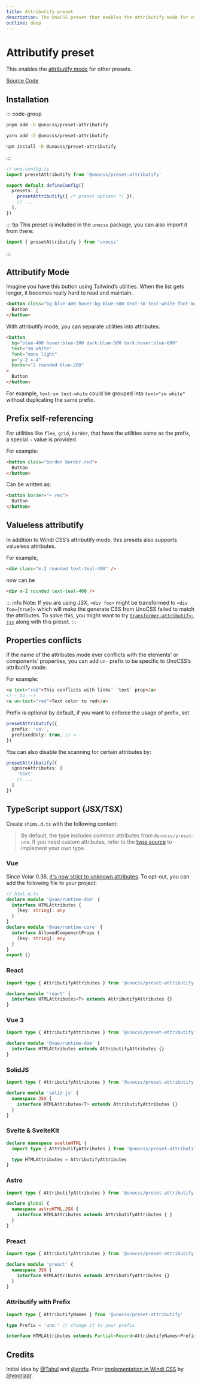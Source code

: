 ```yaml
---
title: Attributify preset
description: The UnoCSS preset that enables the attributify mode for other presets.
outline: deep
---
```


# Attributify preset

This enables the [attributify mode](#attributify-mode) for other presets.

[Source Code](https://github.com/unocss/unocss/tree/main/packages/preset-attributify)

## Installation

::: code-group
  ```bash [pnpm]
  pnpm add -D @unocss/preset-attributify
  ```
  ```bash [yarn]
  yarn add -D @unocss/preset-attributify
  ```
  ```bash [npm]
  npm install -D @unocss/preset-attributify
  ```
:::

```ts
// uno.config.ts
import presetAttributify from '@unocss/preset-attributify'

export default defineConfig({
  presets: [
    presetAttributify({ /* preset options */ }),
    // ...
  ],
})
```

::: tip
This preset is included in the `unocss` package, you can also import it from there:

```ts
import { presetAttributify } from 'unocss'
```
:::

## Attributify Mode

Imagine you have this button using Tailwind’s utilities. When the list gets longer, it becomes really hard to read and maintain.

```html
<button class="bg-blue-400 hover:bg-blue-500 text-sm text-white font-mono font-light py-2 px-4 rounded border-2 border-blue-200 dark:bg-blue-500 dark:hover:bg-blue-600">
  Button
</button>
```

With attributify mode, you can separate utilities into attributes:

```html
<button 
  bg="blue-400 hover:blue-500 dark:blue-500 dark:hover:blue-600"
  text="sm white"
  font="mono light"
  p="y-2 x-4"
  border="2 rounded blue-200"
>
  Button
</button>
```

For example, `text-sm text-white` could be grouped into `text="sm white"` without duplicating the same prefix.

## Prefix self-referencing

For utilities like `flex`, `grid`, `border`, that have the utilities same as the prefix, a special `~` value is provided.

For example:

```html
<button class="border border-red">
  Button
</button>
```

Can be written as:

```html
<button border="~ red">
  Button
</button>
```

## Valueless attributify

In addition to Windi CSS’s attributify mode, this presets also supports valueless attributes.

For example,

```html
<div class="m-2 rounded text-teal-400" />
```

now can be

```html
<div m-2 rounded text-teal-400 />
```

::: info
Note: If you are using JSX, `<div foo>` might be transformed to `<div foo={true}>` which will make the generate CSS from UnoCSS failed to match the attributes. To solve this, you might want to try [`transformer-attributify-jsx`](https://github.com/unocss/unocss/tree/main/packages/transformer-attributify-jsx) along with this preset.
:::

## Properties conflicts

If the name of the attributes mode ever conflicts with the elements’ or components’ properties, you can add `un-` prefix to be specific to UnoCSS’s attributify mode.

For example:

```html
<a text="red">This conflicts with links' `text` prop</a>
<!-- to -->
<a un-text="red">Text color to red</a>
```

Prefix is optional by default, if you want to enforce the usage of prefix, set

```ts
presetAttributify({
  prefix: 'un-',
  prefixedOnly: true, // <--
})
```

You can also disable the scanning for certain attributes by:

```ts
presetAttributify({
  ignoreAttributes: [
    'text'
    // ...
  ]
})
```

## TypeScript support (JSX/TSX)

Create `shims.d.ts` with the following content:

> By default, the type includes common attributes from `@unocss/preset-uno`. If you need custom attributes, refer to the [type source](https://github.com/antfu/unocss/blob/main/packages/preset-attributify/src/jsx.ts) to implement your own type.

### Vue

Since Volar 0.36, [it's now strict to unknown attributes](https://github.com/johnsoncodehk/volar/issues/1077#issuecomment-1145361472). To opt-out, you can add the following file to your project:

```ts
// html.d.ts
declare module '@vue/runtime-dom' {
  interface HTMLAttributes {
    [key: string]: any
  }
}
declare module '@vue/runtime-core' {
  interface AllowedComponentProps {
    [key: string]: any
  }
}
export {}
```

### React

```ts
import type { AttributifyAttributes } from '@unocss/preset-attributify'

declare module 'react' {
  interface HTMLAttributes<T> extends AttributifyAttributes {}
}
```

### Vue 3

```ts
import type { AttributifyAttributes } from '@unocss/preset-attributify'

declare module '@vue/runtime-dom' {
  interface HTMLAttributes extends AttributifyAttributes {}
}
```

### SolidJS

```ts
import type { AttributifyAttributes } from '@unocss/preset-attributify'

declare module 'solid-js' {
  namespace JSX {
    interface HTMLAttributes<T> extends AttributifyAttributes {}
  }
}
```

### Svelte & SvelteKit

```ts
declare namespace svelteHTML {
  import type { AttributifyAttributes } from '@unocss/preset-attributify'

  type HTMLAttributes = AttributifyAttributes
}
```

### Astro

```ts
import type { AttributifyAttributes } from '@unocss/preset-attributify'

declare global {
  namespace astroHTML.JSX {
    interface HTMLAttributes extends AttributifyAttributes { }
  }
}
```

### Preact

```ts
import type { AttributifyAttributes } from '@unocss/preset-attributify'

declare module 'preact' {
  namespace JSX {
    interface HTMLAttributes extends AttributifyAttributes {}
  }
}
```

### Attributify with Prefix

```ts
import type { AttributifyNames } from '@unocss/preset-attributify'

type Prefix = 'uno:' // change it to your prefix

interface HTMLAttributes extends Partial<Record<AttributifyNames<Prefix>, string>> {}
```

## Credits

Initial idea by [@Tahul](https://github.com/Tahul) and [@antfu](https://github.com/antfu). Prior [implementation in Windi CSS](https://windicss.org/posts/v30.html#attributify-mode) by [@voorjaar](https://github.com/voorjaar).
